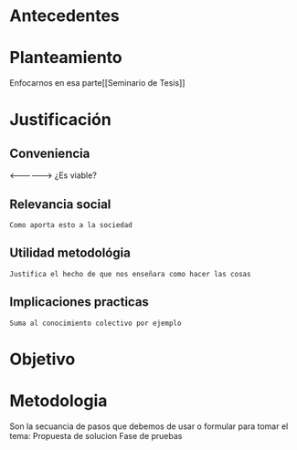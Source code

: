 # Antecedentes

# Planteamiento
Enfocarnos en esa parte[[Seminario de Tesis]]

# Justificación
## Conveniencia 
<------> ¿Es viable?
## Relevancia social
	Como aporta esto a la sociedad
## Utilidad metodológia
	Justifica el hecho de que nos enseñara como hacer las cosas
## Implicaciones practicas
	Suma al conocimiento colectivo por ejemplo

# Objetivo
# Metodologia
Son la secuancia de pasos que debemos de usar o formular para tomar el tema:
Propuesta de solucion
Fase de pruebas
